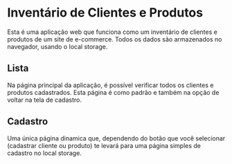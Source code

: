 # Inventário de Clientes e Produtos

Esta é uma aplicação web que funciona como um inventário de clientes e produtos de um site de e-commerce. Todos os dados são armazenados no navegador, usando o local storage.

## Lista

Na página principal da aplicação, é possível verificar todos os clientes e produtos cadastrados. Esta página é como padrão e também na opção de voltar na tela de cadastro.

## Cadastro
Uma única página dinamica que, dependendo do botão que você selecionar (cadastrar cliente ou produto) te levará para uma página simples de cadastro no local storage.
